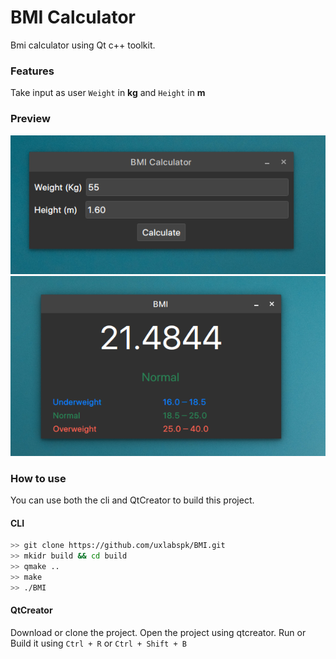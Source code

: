 # BMI Calculator
Bmi calculator using Qt c++ toolkit.

### Features
Take input as user `Weight` in **kg** and `Height` in **m**


### Preview

![Bmi Calculator](Preview_1.png)
![Bmi Calculator](Preview_2.png)

### How to use
You can use both the cli and QtCreator to build this project.

#### CLI
```sh
>> git clone https://github.com/uxlabspk/BMI.git
>> mkidr build && cd build
>> qmake ..
>> make
>> ./BMI
```
#### QtCreator
Download or clone the project.
Open the project using qtcreator.
Run or Build it using `Ctrl + R` or `Ctrl + Shift + B`
